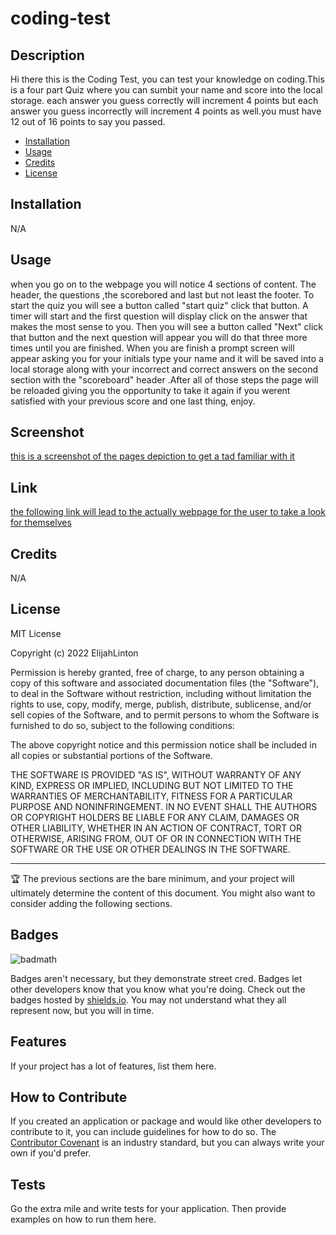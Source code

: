 # coding-test


## Description
Hi there this is the Coding Test, you can test your knowledge on coding.This is a four part Quiz where you can sumbit your name and score into the local storage. each answer you guess correctly will increment 4 points but each answer you guess incorrectly will increment 4 points as well.you must have 12 out of 16 points to say you passed.



- [Installation](#Installion)
- [Usage](#Usage.)
- [Credits](#project)
- [License](#Liscense)

## Installation

N/A

## Usage
when you go on to the webpage  you will notice 4 sections of content. The header, the questions ,the scorebored and last but not least the footer. To start the quiz you will see a button called "start quiz" click that button. A timer will start and the first question will display click on the answer that makes the most sense to you. Then you will see a button called "Next" click that button and the next question will appear you will do that three more times until you are finished. When you are finish a prompt screen will appear asking you for your initials type your name and it will be saved into a local storage along with your incorrect and correct answers on the second section with the "scoreboard" header .After all of those steps the page will be reloaded giving you the opportunity to take it again if you werent satisfied with your previous score and one last thing, enjoy.

## Screenshot
[this is a screenshot of the pages depiction to get a tad familiar with it](./assets/codingQuizScreenshot.PNG)

## Link
[the following link will lead to the actually webpage for the user to take a look for themselves](https://elijahlinton.github.io/coding-test/)
## Credits

N/A

## License

MIT License

Copyright (c) 2022 ElijahLinton

Permission is hereby granted, free of charge, to any person obtaining a copy
of this software and associated documentation files (the "Software"), to deal
in the Software without restriction, including without limitation the rights
to use, copy, modify, merge, publish, distribute, sublicense, and/or sell
copies of the Software, and to permit persons to whom the Software is
furnished to do so, subject to the following conditions:

The above copyright notice and this permission notice shall be included in all
copies or substantial portions of the Software.

THE SOFTWARE IS PROVIDED "AS IS", WITHOUT WARRANTY OF ANY KIND, EXPRESS OR
IMPLIED, INCLUDING BUT NOT LIMITED TO THE WARRANTIES OF MERCHANTABILITY,
FITNESS FOR A PARTICULAR PURPOSE AND NONINFRINGEMENT. IN NO EVENT SHALL THE
AUTHORS OR COPYRIGHT HOLDERS BE LIABLE FOR ANY CLAIM, DAMAGES OR OTHER
LIABILITY, WHETHER IN AN ACTION OF CONTRACT, TORT OR OTHERWISE, ARISING FROM,
OUT OF OR IN CONNECTION WITH THE SOFTWARE OR THE USE OR OTHER DEALINGS IN THE
SOFTWARE.

---

🏆 The previous sections are the bare minimum, and your project will ultimately determine the content of this document. You might also want to consider adding the following sections.

## Badges

![badmath](https://img.shields.io/github/languages/top/nielsenjared/badmath)

Badges aren't necessary, but they demonstrate street cred. Badges let other developers know that you know what you're doing. Check out the badges hosted by [shields.io](https://shields.io/). You may not understand what they all represent now, but you will in time.

## Features

If your project has a lot of features, list them here.

## How to Contribute

If you created an application or package and would like other developers to contribute to it, you can include guidelines for how to do so. The [Contributor Covenant](https://www.contributor-covenant.org/) is an industry standard, but you can always write your own if you'd prefer.

## Tests

Go the extra mile and write tests for your application. Then provide examples on how to run them here.
